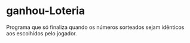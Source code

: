 # ganhou-Loteria
Programa que só finaliza quando os números sorteados sejam idênticos aos escolhidos pelo jogador.
